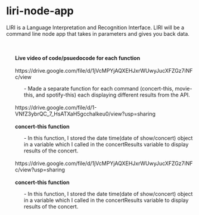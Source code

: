 # liri-node-app

LIRI is a Language Interpretation and Recognition Interface. LIRI will be a command line node app that takes in parameters and gives you back data.
<br></br>
<ul>
<br><b>Live video of code/psuedocode for each function</b></br>
<br>https://drive.google.com/file/d/1jVcMPYjAQXEHJxrWUwyJucXFZGz7iNFc/view</br>
<ul>
- Made a separate function for each command (concert-this, movie-this, and spotify-this) each displaying different results from the API.
</ul>
<br>https://drive.google.com/file/d/1-VNfZ3ybrQC_7_HsATXaH5gcchalkeu0/view?usp=sharing</br>
<br> <b>concert-this function</b></br>
<ul>
 -  In this function, I stored the date time(date of show/concert) object in a variable which I called in the concertResults variable to display results of the concert.
</ul>
<br>https://drive.google.com/file/d/1jVcMPYjAQXEHJxrWUwyJucXFZGz7iNFc/view?usp=sharing</br>
<br> <b>concert-this function</b></br>
<ul>
 -  In this function, I stored the date time(date of show/concert) object in a variable which I called in the concertResults variable to display results of the concert.
</ul>
